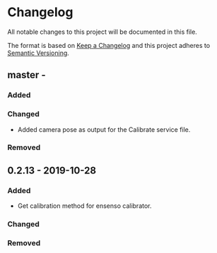 # Changelog
All notable changes to this project will be documented in this file.

The format is based on [Keep a Changelog](https://keepachangelog.com/en/1.0.0/) and this project adheres to [Semantic Versioning](https://semver.org/spec/v2.0.0.html).

## master -
### Added

### Changed
- Added camera pose as output for the Calibrate service file.

### Removed

## 0.2.13 - 2019-10-28
### Added
- Get calibration method for ensenso calibrator.

### Changed

### Removed
